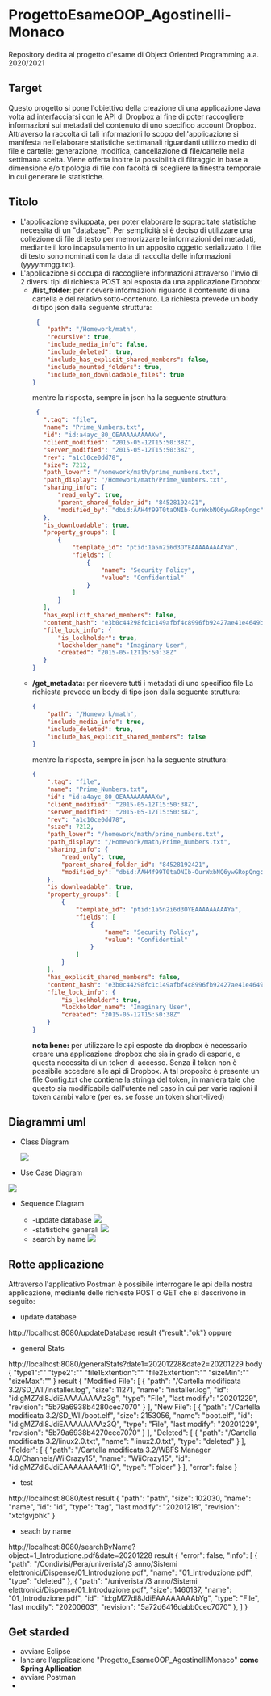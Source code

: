 
# ProgettoEsameOOP_Agostinelli-Monaco
Repository dedita al progetto d'esame di Object Oriented Programming a.a. 2020/2021

## Target

Questo progetto si pone l'obiettivo della creazione di una applicazione Java volta ad interfacciarsi con le API di Dropbox al fine di poter raccogliere informazioni sui metadati del contenuto di uno specifico account Dropbox. Attraverso la raccolta di tali informazioni lo scopo dell'applicazione si manifesta nell'elaborare statistiche settimanali riguardanti utilizzo medio di file e cartelle: generazione, modifica, cancellazione di file/cartelle nella settimana scelta. Viene offerta inoltre la  possibilità di filtraggio in base a dimensione e/o tipologia di file con facoltà di scegliere la finestra temporale in cui generare le statistiche.

## Titolo

 - L'applicazione sviluppata, per poter elaborare le sopracitate
   statistiche necessita di un "database". Per semplicità si è deciso di
   utilizzare una collezione di file di testo per memorizzare le
   informazioni dei metadati, mediante il loro incapsulamento in un
   apposito oggetto serializzato. I file di testo sono nominati con la
   data di raccolta delle informazioni (yyyymmgg.txt).
 - L'applicazione si occupa di raccogliere informazioni attraverso l'invio di 2 diversi tipi di richiesta POST api esposta da una applicazione Dropbox:
	 - **/list_folder**: per ricevere informazioni riguardo il contenuto di una cartella e del relativo sotto-contenuto.
	 La richiesta prevede un body di tipo json dalla seguente struttura:
		```json
		 {
			"path": "/Homework/math",
		    "recursive": true,
		    "include_media_info": false,
		    "include_deleted": true,
		    "include_has_explicit_shared_members": false,
		    "include_mounted_folders": true,
		    "include_non_downloadable_files": true
		}
		```
		 mentre la risposta, sempre in json ha la seguente struttura:
		 ```json
		  {
            ".tag": "file",
            "name": "Prime_Numbers.txt",
            "id": "id:a4ayc_80_OEAAAAAAAAAXw",
            "client_modified": "2015-05-12T15:50:38Z",
            "server_modified": "2015-05-12T15:50:38Z",
            "rev": "a1c10ce0dd78",
            "size": 7212,
            "path_lower": "/homework/math/prime_numbers.txt",
            "path_display": "/Homework/math/Prime_Numbers.txt",
            "sharing_info": {
                "read_only": true,
                "parent_shared_folder_id": "84528192421",
                "modified_by": "dbid:AAH4f99T0taONIb-OurWxbNQ6ywGRopQngc"
            },
            "is_downloadable": true,
            "property_groups": [
                {
                    "template_id": "ptid:1a5n2i6d3OYEAAAAAAAAAYa",
                    "fields": [
                        {
                            "name": "Security Policy",
                            "value": "Confidential"
                        }
                    ]
                }
            ],
            "has_explicit_shared_members": false,
            "content_hash": "e3b0c44298fc1c149afbf4c8996fb92427ae41e4649b934ca495991b7852b855",
            "file_lock_info": {
                "is_lockholder": true,
                "lockholder_name": "Imaginary User",
                "created": "2015-05-12T15:50:38Z"
            }
        }
		```
	 - **/get_metadata**: per ricevere tutti i metadati di uno specifico file
		La richiesta prevede un body di tipo json dalla seguente struttura:
		```json
		{
		    "path": "/Homework/math",
		    "include_media_info": true,
		    "include_deleted": true,
		    "include_has_explicit_shared_members": false
		}
		```
		 mentre la risposta, sempre in json ha la seguente struttura:
		```json
		{
		    ".tag": "file",
		    "name": "Prime_Numbers.txt",
		    "id": "id:a4ayc_80_OEAAAAAAAAAXw",
		    "client_modified": "2015-05-12T15:50:38Z",
		    "server_modified": "2015-05-12T15:50:38Z",
		    "rev": "a1c10ce0dd78",
		    "size": 7212,
		    "path_lower": "/homework/math/prime_numbers.txt",
		    "path_display": "/Homework/math/Prime_Numbers.txt",
		    "sharing_info": {
		        "read_only": true,
		        "parent_shared_folder_id": "84528192421",
		        "modified_by": "dbid:AAH4f99T0taONIb-OurWxbNQ6ywGRopQngc"
		    },
		    "is_downloadable": true,
		    "property_groups": [
		        {
		            "template_id": "ptid:1a5n2i6d3OYEAAAAAAAAAYa",
		            "fields": [
		                {
		                    "name": "Security Policy",
		                    "value": "Confidential"
		                }
		            ]
		        }
		    ],
		    "has_explicit_shared_members": false,
		    "content_hash": "e3b0c44298fc1c149afbf4c8996fb92427ae41e4649b934ca495991b7852b855",
		    "file_lock_info": {
		        "is_lockholder": true,
		        "lockholder_name": "Imaginary User",
		        "created": "2015-05-12T15:50:38Z"
		    }
		}
		```
		**nota bene:** per utilizzare le api esposte da dropbox è necessario creare una applicazione dropbox che sia in grado di esporle, e questa necessita di un token di accesso. Senza il token non è possibile accedere alle api di Dropbox.
	A tal proposito è presente un file Config.txt che contiene la stringa del token, in maniera tale che questo sia modificabile dall'utente nel caso in cui per varie ragioni il token cambi valore (per es. se fosse un token short-lived)

## Diagrammi uml

 - Class Diagram

	<img src="Immagini/ClassDiagram_Statistiche dropbox.jpg" width="auto" 	height="auto"></img>

 - Use Case Diagram
  
  <img src="Immagini/UseCaseDiagram_Statistiche_Dropbox.jpg" width="auto" height="auto"></img>
	
 - Sequence Diagram
  

	 - -update database
	<img src="Immagini/SequenceDiagram_UpdateDatabase.jpg" width="auto" height="auto"></img>
	 - -statistiche generali
	   <img src="Immagini/SequenceDiagram_GeneralStats.jpg" width="auto" height="auto"></img>
	 - search by name
	<img src="Immagini/SequenceDiagram_SearchByName.jpg" width="auto" height="auto"></img>

## Rotte applicazione
Attraverso l'applicativo Postman è possibile interrogare le api della nostra applicazione, mediante delle richieste POST o GET che si descrivono in seguito:

 - update database

http://localhost:8080/updateDatabase
result
{"result":"ok"}
oppure

 - general Stats

http://localhost:8080/generalStats?date1=20201228&date2=20201229
body
{
    "type1":""
    "type2":""
    "file1Extention":""
    "file2Extention":""
    "sizeMin":""
    "sizeMax":""
}
result
{
    "Modified File": [
        {
            "path": "/Cartella modificata 3.2/SD_WII/installer.log",
            "size": 11271,
            "name": "installer.log",
            "id": "id:gMZ7dl8JdiEAAAAAAAAz3g",
            "type": "File",
            "last modify": "20201229",
            "revision": "5b79a6938b4280cec7070"
        }
    ],
    "New File": [
        {
            "path": "/Cartella modificata 3.2/SD_WII/boot.elf",
            "size": 2153056,
            "name": "boot.elf",
            "id": "id:gMZ7dl8JdiEAAAAAAAAz3Q",
            "type": "File",
            "last modify": "20201229",
            "revision": "5b79a6938b4270cec7070"
        }
    ],
    "Deleted": [
        {
            "path": "/Cartella modificata 3.2/linux2.0.txt",
            "name": "linux2.0.txt",
            "type": "deleted"
        }
    ],
    "Folder": [
        {
            "path": "/Cartella modificata 3.2/WBFS Manager 4.0/Channels/WiiCrazy15",
            "name": "WiiCrazy15",
            "id": "id:gMZ7dl8JdiEAAAAAAAA1HQ",
            "type": "Folder"
        }
    ],
    "error": false
}

 - test

http://localhost:8080/test
result
{
    "path": "path",
    "size": 102030,
    "name": "name",
    "id": "id",
    "type": "tag",
    "last modify": "20201218",
    "revision": "xtcfgvjbhk"
}

 - seach by name

http://localhost:8080/searchByName?object=1_Introduzione.pdf&date=20201228
result
{
    "error": false,
    "info": [
        {
            "path": "/Condivisi/Pera/univerista'/3 anno/Sistemi elettronici/Dispense/01_Introduzione.pdf",
            "name": "01_Introduzione.pdf",
            "type": "deleted"
        },
        {
            "path": "/univerista'/3 anno/Sistemi elettronici/Dispense/01_Introduzione.pdf",
            "size": 1460137,
            "name": "01_Introduzione.pdf",
            "id": "id:gMZ7dl8JdiEAAAAAAAAbYg",
            "type": "File",
            "last modify": "20200603",
            "revision": "5a72d6416dabb0cec7070"
        },
    ]
}


  ## Get starded
 - avviare Eclipse
 - lanciare l'applicazione "Progetto_EsameOOP_AgostinelliMonaco" **come Spring Apllication**
 - avviare Postman
 - 

	